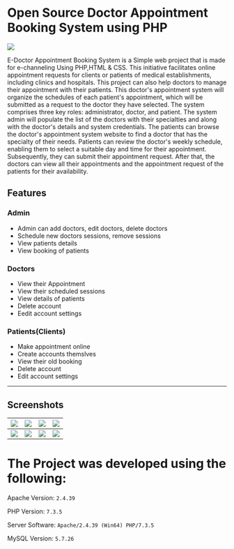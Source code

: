 
# Open Source Doctor Appointment Booking System using PHP
![](https://github.com/hshnudr/edoc-echanneling/blob/main/Screenshots/Screenshot%20(1).png)

E-Doctor Appointment Booking System is a Simple web project that is made for e-channeling Using PHP,HTML & CSS.
This initiative facilitates online appointment requests for clients or patients of medical establishments, including clinics and hospitals. This project can also help doctors to manage their appointment with their patients. This doctor's appointment system will organize the schedules of each patient's appointment, which will be submitted as a request to the doctor they have selected. The system comprises three key roles: administrator, doctor, and patient. The system admin will populate the list of the doctors with their specialties and along with the doctor's details and system credentials. The patients can browse the doctor's appointment system website to find a doctor that has the specialty of their needs. Patients can review the doctor's weekly schedule, enabling them to select a suitable day and time for their appointment. Subsequently, they can submit their appointment request. After that, the doctors can view all their appointments and the appointment request of the patients for their availability.


## Features

### Admin
  
- Admin can add doctors, edit doctors, delete doctors    
- Schedule new doctors sessions, remove sessions   
- View patients details    
- View booking of patients    
    
    
 
 
### Doctors

- View their Appointment
- View their scheduled sessions
- View details of patients
- Delete account    
- Eedit account settings
    

    
### Patients(Clients)
  
  - Make appointment online
  - Create accounts themslves
  - View their old booking
  - Delete account
  - Edit account settings    

    

 
  
-----------------------------------------------


 
## Screenshots

| ![](https://github.com/hshnudr/edoc-echanneling/blob/main/Screenshots/Screenshot%20(1).png) | ![](https://github.com/hshnudr/edoc-echanneling/blob/main/Screenshots/Screenshot%20(2).png)| ![](https://github.com/hshnudr/edoc-echanneling/blob/main/Screenshots/Screenshot%20(3).png)| ![](https://github.com/hshnudr/edoc-echanneling/blob/main/Screenshots/Screenshot%20(4).png)|
|--------------| --------------|   --------------|  --------------|    
|  ![](https://github.com/hshnudr/edoc-echanneling/blob/main/Screenshots/Screenshot%20(5).png)| ![](https://github.com/hshnudr/edoc-echanneling/blob/main/Screenshots/Screenshot%20(6).png)| ![](https://github.com/hshnudr/edoc-echanneling/blob/main/Screenshots/Screenshot%20(7).png)| ![](https://github.com/hshnudr/edoc-echanneling/blob/main/Screenshots/Screenshot%20(8).png)|

# The Project was developed using the following:

Apache Version: 	`2.4.39`

PHP Version: 		`7.3.5`

Server Software: 	`Apache/2.4.39 (Win64) PHP/7.3.5`

MySQL Version: 		`5.7.26`

 


